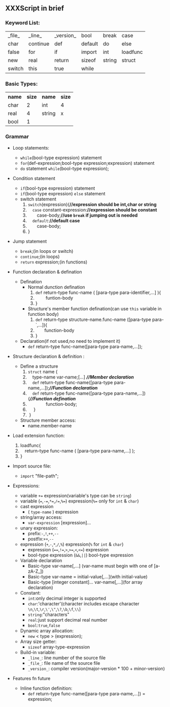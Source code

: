 ## XXXScript in brief ##

### Keyword List: ###
<table >
	<tr>
		<td>_file_</td><td>_line_</td><td>_version_</td><td>bool</td><td>break</td><td>case</td>
	</tr>
	<tr>
		<td>char</td><td>continue</td><td>def</td><td>default</td><td>do</td><td>else</td>
	</tr>
	<tr>
		<td>false</td><td>for</td><td>if</td><td>import</td><td>int</td><td>loadfunc</td>
	</tr>
	<tr>
		<td>new</td><td>real</td><td>return</td><td>sizeof</td><td>string</td><td>struct</td>
	</tr>
	<tr>
		<td>switch</td><td>this</td><td>true</td><td>while</td>
	</tr>
</table>

### Basic Types: ###
<table>
		<tr>
			<th>name</th>
			<th>size</th>
			<th>name</th>
			<th>size</th>
		</tr>
		<tr>
			<td>char</td>
			<td>2</td>
			<td>int</td>
			<td>4</td>
		</tr>
		<tr>
			<td>real</td>
			<td>4</td>
			<td>string</td>
			<td>x</td>
		</tr>
		<tr>
			<td>bool</td>
			<td>1</td>
		<tr>
</table>

### Grammar ###

* Loop statements:
	* `while`(bool-type expression) statement
	* `for`(def-expression;bool-type expression;expression) statement
	* `do` statement `while`(bool-type expression);
* Condition statement
	* `if`(bool-type expression) statement
	* `if`(bool-type expression) `else` statement
	*  switch statement
		1. `switch`(expression){**//expression should be int,char or string**
		2. &emsp;`case` constant-expression:**//expression should be constant**
		3. &emsp;&emsp;case-body;**//use `break` if jumping out is needed**
		3. &emsp;`default`:**//default case**
		4. &emsp;&emsp;case-body;
		4. }
	  
* Jump statement
	* `break`;(in loops or switch)
	* `continue`;(in loops)
	* `return` expression;(in functions)
* Function declaration & defination
	* Defination
		* Normal dunction defination
			1. `def` return-type func-name ( [para-type para-identifier,...] ){
			2. &emsp;&emsp; funtion-body
			3. }
		* Structure's member function defination(can use `this` variable in function body)
			1. `def` return-type structure-name.func-name ([para-type para-`,...]){
			2. &emsp;&emsp;function-body
 			3. }
	* Declaration(if not used,no need to implement it)
		- `def` return-type func-name([para-type para-name,...]);
* Structure declaration & definition :
	- Define a structure
		1.  `struct` name {
		2. &emsp;type-name var-name;[...] ***//Member declaration***
		3. &emsp;`def` return-type func-name([para-type para-name,...]);***//Function declaration***
		4. &emsp;`def` return-type func-name([para-type para-name,...]){***//Function defination***
		5. &emsp;&emsp;&emsp;&emsp;function-body;
		6. &emsp;&nbsp;}
		7. &nbsp;}
	- Structure member access:
		- name.member-name
* Load extension function:
	1. loadfunc<package-name>{
	2. &emsp;return-type func-name ( [para-type para-name,...] );
	3. }
* Import source file:
	- `import` "file-path";
* Expressions:
	* variable `+=` expression(variable's type can be `string`)
	* variable (`=`,`-=`,`*=`,`/=`,`%=`) expression(`%=` only for `int` & `char`)
	* cast expression
		- ( `type-name` ) expression
	* string/array access:
		- `var-expression` [expression]...
	* unary expression:
		- prefix:`-`,`!`,`++`,`--`
		- postfix:`++`,`--`
	* expression (`+`,`-`,`*`,`/`,`%`) expression(`%` for `int` & `char`)
		- expression (`==`,`!=`,`>`,`>=`,`<`,`<=`) expression
		- bool-type expression (`&&`,`||`) bool-type  expression
	* Variable declaration
		- Basic-type var-name[,...] (var-name must begin with one of [a-zA-Z_])
		- Basic-type var-name = initial-value[,...](with initial-value)
		- Basic-type [integer constant]... var-name[,...](for array declaration)
	* Constant:
		- `int`:only decimal integer is supported
		- `char`:'character'(character includes escape character `\n`,`\t`,`\r`,`\'`,`\"`,`\?`,`\b`,`\f`,`\\`)
		- `string`:"characters"
		- `real`:just support decimal real number
		- `bool`:`true`,`false`
	* Dynamic array allocation:
		- `new` < type > (expression);
	* Array size getter:
		- `sizeof` array-type-expression
	* Build-in variable:
		- `_line_`:  line number of the source file
		- `_file_`:  file name of the source file
		- `_version_`: compiler version(major-version * 100 + minor-version)
* Features fn future
	* Inline function definition:
		- `def` return-type func-name([para-type para-name,...]) = expression;